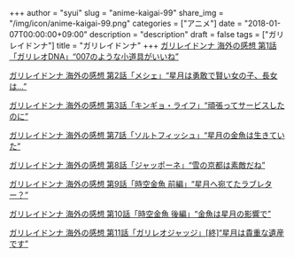 +++
author = "syui"
slug = "anime-kaigai-99"
share_img = "/img/icon/anime-kaigai-99.png"
categories = ["アニメ"]
date = "2018-01-07T00:00:00+09:00"
description = "description"
draft = false
tags = ["ガリレイドンナ"]
title = "ガリレイドンナ"
+++
<a href="http://animeyoubi.blog.fc2.com/blog-entry-154.html" rel="nofollow" target="_blank" title="ガリレイドンナ 海外の感想 第1話「ガリレオDNA」“007のような小道具がいいね”">ガリレイドンナ 海外の感想 第1話「ガリレオDNA」“007のような小道具がいいね”</a>

<a href="http://animeyoubi.blog.fc2.com/blog-entry-159.html" rel="nofollow" target="_blank" title="ガリレイドンナ 海外の感想 第2話「メシェ」“星月は勇敢で賢い女の子、長女は…”">ガリレイドンナ 海外の感想 第2話「メシェ」“星月は勇敢で賢い女の子、長女は…”</a>

<a href="http://animeyoubi.blog.fc2.com/blog-entry-163.html" rel="nofollow" target="_blank" title="ガリレイドンナ 海外の感想 第3話「キンギョ・ライフ」“頑張ってサービスしたのに”">ガリレイドンナ 海外の感想 第3話「キンギョ・ライフ」“頑張ってサービスしたのに”</a>

<a href="http://animeyoubi.blog.fc2.com/blog-entry-171.html" rel="nofollow" target="_blank" title="ガリレイドンナ 海外の感想 第7話「ソルトフィッシュ」“星月の金魚は生きていた”">ガリレイドンナ 海外の感想 第7話「ソルトフィッシュ」“星月の金魚は生きていた”</a>

<a href="http://animeyoubi.blog.fc2.com/blog-entry-174.html" rel="nofollow" target="_blank" title="ガリレイドンナ 海外の感想 第8話「ジャッポーネ」“雪の京都は素敵だね”">ガリレイドンナ 海外の感想 第8話「ジャッポーネ」“雪の京都は素敵だね”</a>

<a href="http://animeyoubi.blog.fc2.com/blog-entry-178.html" rel="nofollow" target="_blank" title="ガリレイドンナ 海外の感想 第9話「時空金魚 前編」“星月へ宛てたラブレター？”">ガリレイドンナ 海外の感想 第9話「時空金魚 前編」“星月へ宛てたラブレター？”</a>

<a href="http://animeyoubi.blog.fc2.com/blog-entry-181.html" rel="nofollow" target="_blank" title="ガリレイドンナ 海外の感想 第10話「時空金魚 後編」“金魚は星月の影響で”">ガリレイドンナ 海外の感想 第10話「時空金魚 後編」“金魚は星月の影響で”</a>

<a href="http://animeyoubi.blog.fc2.com/blog-entry-186.html" rel="nofollow" target="_blank" title="ガリレイドンナ 海外の感想 第11話「ガリレオジャッジ」[終]“星月は貴重な遺産です”">ガリレイドンナ 海外の感想 第11話「ガリレオジャッジ」[終]“星月は貴重な遺産です”</a>
